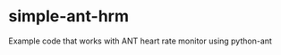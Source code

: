 simple-ant-hrm
==============

Example code that works with ANT heart rate monitor using python-ant
